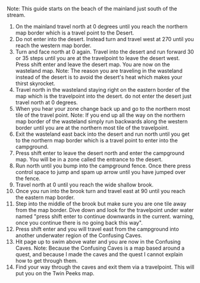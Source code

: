 Note: This guide starts on the beach of the mainland just south of the stream.
1. On the mainland travel north at 0 degrees until you reach the northern map border which is a travel point to the Desert.
2. Do not enter into the desert. Instead turn and travel west at 270 until you reach the western map border.
3. Turn and face north at 0 again. Travel into the desert and run forward 30 or 35 steps until you are at the travelpoint to leave the desert west. Press shift enter and leave the desert map. You are now on the wasteland map.
Note: The reason you are traveling in the wasteland instead of the desert is to avoid the desert's heat which makes your thirst skyrocket.
4. Travel north in the wasteland staying right on the eastern border of the map which is the travelpoint into the desert. do not enter the desert just travel north at 0 degrees.
5. When you hear your zone change back up and go to the northern most tile of the travel point.
Note: If you end up all the way on the northern map border of the wasteland simply run backwards along the western border until you are at the northern most tile of the travelpoint.
6. Exit the wasteland east back into the desert and run north until you get to the northern map border which is a travel point to enter into the campground.
7. Press shift enter to leave the desert north and enter the campground map. You will be in a zone called the entrance to the desert.
8. Run north until you bump into the campground fence. Once there press control space to jump and spam up arrow until you have jumped over the fence.
9. Travel north at 0 until you reach the wide shallow brook.
10. Once you run into the brook turn and travel east at 90 until you reach the eastern map border.
11. Step into the middle of the brook but make sure you are one tile away from the map border. Dive down and look for the travelpoint under water named "press shift enter to continue downwards in the current. warning, once you continue there is no going back this way".
12. Press shift enter and you will travel east from the campground into another underwater region of the Confusing Caves.
13. Hit page up to swim above water and you are now in the Confusing Caves.
Note: Because the Confusing Caves is a map based around a quest, and because I made the caves and the quest I cannot explain how to get through them.
14. Find your way through the caves and exit them via a travelpoint. This will put you on the Twin Peeks map.